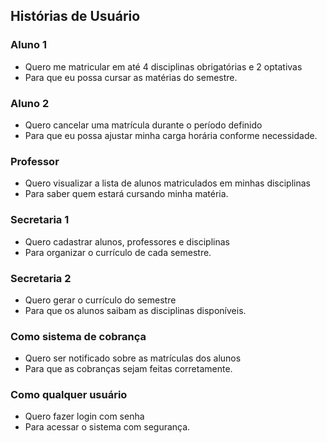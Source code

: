 ## Histórias de Usuário

### Aluno 1 
- Quero me matricular em até 4 disciplinas obrigatórias e 2 optativas
- Para que eu possa cursar as matérias do semestre.

### Aluno 2
- Quero cancelar uma matrícula durante o período definido
- Para que eu possa ajustar minha carga horária conforme necessidade.

### Professor
- Quero visualizar a lista de alunos matriculados em minhas disciplinas
- Para saber quem estará cursando minha matéria.

### Secretaria 1
- Quero cadastrar alunos, professores e disciplinas
- Para organizar o currículo de cada semestre.

### Secretaria 2
- Quero gerar o currículo do semestre
- Para que os alunos saibam as disciplinas disponíveis.

### Como sistema de cobrança
- Quero ser notificado sobre as matrículas dos alunos
- Para que as cobranças sejam feitas corretamente.

### Como qualquer usuário
- Quero fazer login com senha
- Para acessar o sistema com segurança.
